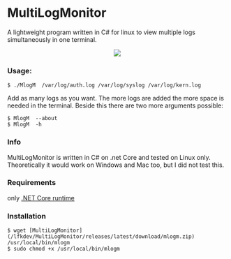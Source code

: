# MultiLogMonitor
A lightweight program written in C# for linux to view multiple logs simultaneously in one terminal.

<p align="center">
  <img src="https://s17.directupload.net/images/190623/u7n6qv67.gif">
</p>

### Usage:
```
$ ./MlogM  /var/log/auth.log /var/log/syslog /var/log/kern.log
```
Add as many logs as you want. The more logs are added the more space is needed in the terminal.
Beside this there are two more arguments possible:
```
$ MlogM  --about
$ MlogM  -h
```

### Info
MultiLogMonitor is written in C# on .net Core and tested on Linux only. Theoretically it would work on Windows and Mac too, but I did not test this.

### Requirements
only [.NET Core runtime](https://dotnet.microsoft.com/download/linux-package-manager/ubuntu16-04/runtime-2.2.0)

### Installation
```
$ wget [MultiLogMonitor](/lfkdev/MultiLogMonitor/releases/latest/download/mlogm.zip) /usr/local/bin/mlogm
$ sudo chmod +x /usr/local/bin/mlogm
```
